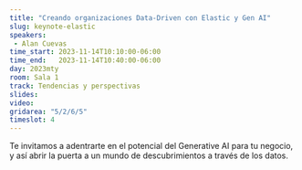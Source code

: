 ```yaml
---
title: "Creando organizaciones Data-Driven con Elastic y Gen AI"
slug: keynote-elastic
speakers:
 - Alan Cuevas
time_start: 2023-11-14T10:10:00-06:00
time_end:   2023-11-14T10:40:00-06:00
day: 2023mty
room: Sala 1 
track: Tendencias y perspectivas
slides: 
video: 
gridarea: "5/2/6/5"
timeslot: 4
---
```


Te invitamos a adentrarte en el potencial del Generative AI para tu negocio, y así abrir la puerta a un mundo de descubrimientos a través de los datos. 
